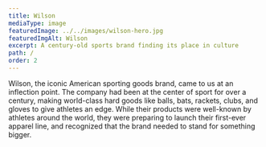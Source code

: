 ```yaml
---
title: Wilson
mediaType: image
featuredImage: ../../images/wilson-hero.jpg
featuredImgAlt: Wilson
excerpt: A century-old sports brand finding its place in culture
path: /
order: 2
---
```

Wilson, the iconic American sporting goods brand, came to us at an inflection point. The company had been at the center of sport for over a century, making world-class hard goods like balls, bats, rackets, clubs, and gloves to give athletes an edge. While their products were well-known by athletes around the world, they were preparing to launch their first-ever apparel line, and recognized that the brand needed to stand for something bigger.